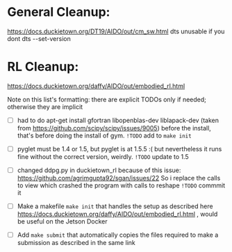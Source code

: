 # General Cleanup:
https://docs.duckietown.org/DT19/AIDO/out/cm_sw.html
dts unusable if you dont dts --set-version

# RL Cleanup:
https://docs.duckietown.org/daffy/AIDO/out/embodied_rl.html

Note on this list's formatting: there are explicit TODOs only if needed; otherwise they are implicit

- [ ] had to do apt-get install gfortran libopenblas-dev liblapack-dev (taken from https://github.com/scipy/scipy/issues/9005) before the install, that's before doing the install of gym. ```!TODO``` add to `make init`

- [ ] pyglet must be 1.4 or 1.5, but pyglet is at 1.5.5 :( but nevertheless it runs fine without the correct version, weirdly. ```!TODO``` update to 1.5

- [ ] changed ddpg.py in duckietown_rl because of this issue: https://github.com/agrimgupta92/sgan/issues/22 So i replace the calls to view which crashed the program with calls to reshape ```!TODO``` commmit it

- [ ] Make a makefile `make init` that handles the setup as described here https://docs.duckietown.org/daffy/AIDO/out/embodied_rl.html , would be useful on the Jetson Docker

- [ ] Add `make submit` that automatically copies the files required to make a submission as described in the same link
